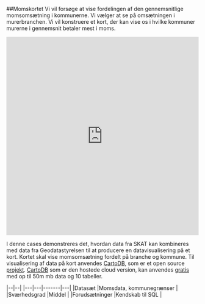 ##Momskortet
Vi vil forsøge at vise fordelingen af den gennemsnitlige momsomsætning i kommunerne. Vi vælger at se på omsætningen i murerbranchen. Vi vil konstruere et kort, der kan vise os i hvilke kommuner murerne i gennemsnit betaler mest i moms.


<iframe width='100%' height='520' frameborder='0' src='http://virkdata.cartodb.com/viz/5988895a-973f-11e4-8e2f-0e853d047bba/embed_map' allowfullscreen webkitallowfullscreen mozallowfullscreen oallowfullscreen msallowfullscreen></iframe>



I denne cases demonstreres det, hvordan data fra SKAT kan kombineres med data fra Geodatastyrelsen til at producere en datavisualisering på et kort. Kortet skal vise momsomsætning fordelt på branche og kommune. Til visualisering af data på kort anvendes [CartoDB](https://cartodb.com/), som er et open source [projekt](https://github.com/CartoDB/cartodb). [CartoDB](https://cartodb.com/) som er den hostede cloud version, kan anvendes [gratis](https://cartodb.com/pricing/) med op til 50m mb data og 10 tabeller.

|--|--|
|---|---|-------|---|
|Datasæt   |Momsdata, kommunegrænser   |
|Sværhedsgrad   |Middel   |
|Forudsætninger |Kendskab til SQL   |

